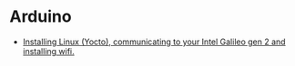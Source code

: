 # Arduino

- [Installing Linux (Yocto), communicating to your Intel Galileo gen 2 and installing wifi.](http://intelgalileogen2.blogspot.mx/2015/04/installing-linux-yocto-communicating-to.html)